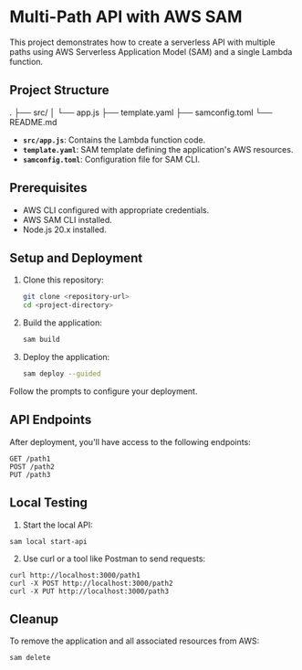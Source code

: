 # Multi-Path API with AWS SAM

This project demonstrates how to create a serverless API with multiple paths using AWS Serverless Application Model (SAM) and a single Lambda function.

## Project Structure
.
├── src/
│ └── app.js
├── template.yaml
├── samconfig.toml
└── README.md


- **`src/app.js`**: Contains the Lambda function code.
- **`template.yaml`**: SAM template defining the application's AWS resources.
- **`samconfig.toml`**: Configuration file for SAM CLI.

## Prerequisites

- AWS CLI configured with appropriate credentials.
- AWS SAM CLI installed.
- Node.js 20.x installed.

## Setup and Deployment

1. Clone this repository:
   ```bash
   git clone <repository-url>
   cd <project-directory>
    ```

2. Build the application:
    ```bash
    sam build
    ```

3. Deploy the application:
    ```bash
    sam deploy --guided
    ```
Follow the prompts to configure your deployment.

## API Endpoints
After deployment, you'll have access to the following endpoints:
```
GET /path1
POST /path2
PUT /path3
```

## Local Testing
1. Start the local API:
```
sam local start-api
```

2. Use curl or a tool like Postman to send requests:
```
curl http://localhost:3000/path1
curl -X POST http://localhost:3000/path2
curl -X PUT http://localhost:3000/path3
```

## Cleanup
To remove the application and all associated resources from AWS:
```
sam delete
```
